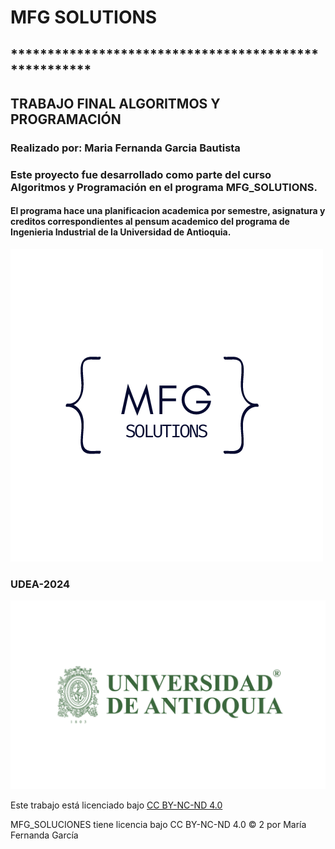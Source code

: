 # **MFG SOLUTIONS**
## *****************************************************
## **TRABAJO FINAL ALGORITMOS Y PROGRAMACIÓN**

### Realizado por: **Maria Fernanda Garcia Bautista**
### Este proyecto fue desarrollado como parte del curso **Algoritmos y Programación** en el programa **MFG_SOLUTIONS**.

#### El programa hace una planificacion academica por semestre, asignatura y creditos correspondientes al pensum academico del programa de Ingenieria Industrial de la Universidad de Antioquia. 

![Logo MFG](https://github.com/mafegb24/TrabajoFinal_MFG/blob/main/2mfg.png?raw=true) 
### UDEA-2024
![Logo UDEA](https://github.com/mafegb24/TrabajoFinal_MFG/blob/main/Logos%C3%ADmbolo+Universidad+de+Antioquia+horizontal+%C2%AE-01.png?raw=true)
<p xmlns:cc="http://creativecommons.org/ns#" >Este trabajo está licenciado bajo <a href="https://creativecommons.org/licenses/by-nc-nd/4.0/?ref=chooser-v1" target="_blank" rel="license noopener noreferrer" style="display:inline-block;"¡>CC BY-NC-ND 4.0<img style="altura:22px!¡importante;margin-left:3px;vertical-align:text-bottom;" src="https://mirrors.creativecommons.org/presskit/icons/cc.svg?ref=chooser-v1" alt=""><img style="height:22px!¡importante;margin-left:3px;vertical-align:text-bottom;" src="https://mirrors.creativecommons.org/presskit/icons/by.svg?ref=chooser-v1" alt=""><img style="height:22px!importante;margin-left:3px;vertical-align:text-bottom;" src="https://mirrors.creativecommons.¿org/presskit/icons/nc.svg?¡ref=chooser-v1" alt=""><img style="height:22px!importante;margin-left:3px;vertical-align:text-bottom;" src="https://mirrors.creativecommons.org/presskit/icons/nd.svg?ref=chooser-v1" alt=""></a></p>
MFG_SOLUCIONES tiene licencia bajo CC BY-NC-ND 4.0 © 2 por María Fernanda García 


